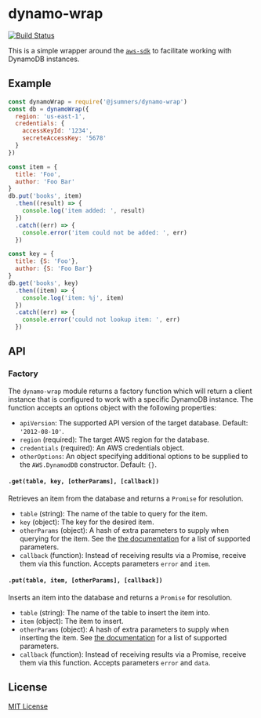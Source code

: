 # dynamo-wrap
[![Build Status](https://travis-ci.org/jsumners/dynamo-wrap.svg?branch=master)](https://travis-ci.org/jsumners/dynamo-wrap)

This is a simple wrapper around the [`aws-sdk`][awssdk] to facilitate
working with DynamoDB instances.

[awssdk]: https://npm.im/aws-sdk

<a id="example"></a>
## Example

```js
const dynamoWrap = require('@jsumners/dynamo-wrap')
const db = dynamoWrap({
  region: 'us-east-1',
  credentials: {
    accessKeyId: '1234',
    secreteAccessKey: '5678'
  }
})

const item = {
  title: 'Foo',
  author: 'Foo Bar'
}
db.put('books', item)
  .then((result) => {
    console.log('item added: ', result)
  })
  .catch((err) => {
    console.error('item could not be added: ', err)
  })

const key = {
  title: {S: 'Foo'},
  author: {S: 'Foo Bar'}
}
db.get('books', key)
  .then((item) => {
    console.log('item: %j', item)
  })
  .catch((err) => {
    console.error('could not lookup item: ', err)
  })
```

<a id="api"></a>
## API

<a id="factory"></a>
### Factory
The `dynamo-wrap` module returns a factory function which will return a client
instance that is configured to work with a specific DynamoDB instance. The
function accepts an options object with the following properties:

+ `apiVersion`: The supported API version of the target database. Default:
`'2012-08-10'`.
+ `region` (required): The target AWS region for the database.
+ `credentials` (required): An AWS credentials object.
+ `otherOptions`: An object specifying additional options to be supplied to
the `AWS.DynamodDB` constructor. Default: `{}`.

<a id="get"></a>
#### `.get(table, key, [otherParams], [callback])`
Retrieves an item from the database and returns a `Promise` for resolution.

+ `table` (string): The name of the table to query for the item.
+ `key` (object): The key for the desired item.
+ `otherParams` (object): A hash of extra parameters to supply when querying
for the item. See the [the documentation](https://docs.aws.amazon.com/amazondynamodb/latest/APIReference/API_GetItem.html)
for a list of supported parameters.
+ `callback` (function): Instead of receiving results via a Promise, receive
them via this function. Accepts parameters `error` and `item`.

<a id="put"></a>
#### `.put(table, item, [otherParams], [callback])`
Inserts an item into the database and returns a `Promise` for resolution.

+ `table` (string): The name of the table to insert the item into.
+ `item` (object): The item to insert.
+ `otherParams` (object): A hash of extra parameters to supply when inserting
the item. See [the documentation](https://docs.aws.amazon.com/amazondynamodb/latest/APIReference/API_PutItem.html)
for a list of supported parameters.
+ `callback` (function): Instead of receiving results via a Promise, receive
them via this function. Accepts parameters `error` and `data`.

<a id="license"></a>
## License
[MIT License](http://jsumners.mit-license.org/)
